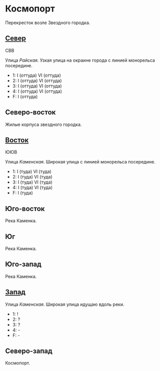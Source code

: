 # Космопорт

Перекресток возле Звездного городка.

## [Север](./585015.md)

СВВ

Улица *Райская*.
Узкая улица на окраине города с линией монорельса посередине.

* 1:    I (оттуда)  VI (оттуда)
* 2:    I (оттуда)  VI (оттуда)
* 3:    I (оттуда)  VI (оттуда)
* 4:    I (оттуда)  VI (оттуда)
* F:    I (оттуда)

## Северо-восток

Жилые корпуса звездного городка.

## [Восток](./590020.md)

ЮЮВ

Улица *Каменская*.
Широкая улица с линией монорельса посередине.

* 1:    I (туда)    VI (туда)
* 2:    I (туда)    VI (туда)
* 3:    I (туда)    VI (туда)
* 4:    I (туда)    VI (туда)
* F:    I (туда)

## Юго-восток

Река Каменка.

## Юг

Река Каменка.

## Юго-запад

Река Каменка.

## [Запад](./560020.md)

Улица *Каменская*.
Широкая улица идущаю вдоль реки.

* 1:    !
* 2:    ?
* 3:    ?
* 4:    -
* F:    -

## Северо-запад

Космопорт.
